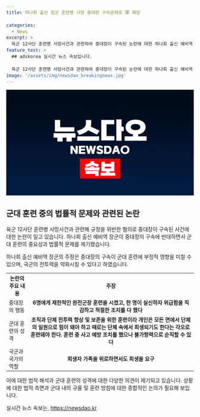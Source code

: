```yaml
---
title: 하나회 출신 장군 훈련병 사망 중대장 구속문제로 軍 패망

categories:
  - News
excerpt: >
  육군 12사단 훈련병 사망사건과 관련하여 중대장이 구속된 논란에 대한 하나회 출신 예비역 장군의 주장과 반대 의견이 공론화 되고 있다. 주장에 따르면 해당 사건은 형법상 무죄이며 군인권센터의 적대적 국군관 근거로 제시하여 중대장 구속에 반대하고 있다. 또한, 중대장은 훈련 도중 순직한 훈련병을 위해 적절한 조치를 취했고, 국군 간부의 훼손을 비판하면서도 희생자 가족을 위로하고자 했다. (150자)
feature_text: >
  ## adskorea 실시간 뉴스 속보입니다.

  육군 12사단 훈련병 사망사건과 관련하여 중대장이 구속된 논란에 대한 하나회 출신 예비역 장군의 주장과 반대 의견이 공론화 되고 있다. 주장에 따르면 해당 사건은 형법상 무죄이며 군인권센터의 적대적 국군관 근거로 제시하여 중대장 구속에 반대하고 있다. 또한, 중대장은 훈련 도중 순직한 훈련병을 위해 적절한 조치를 취했고, 국군 간부의 훼손을 비판하면서도 희생자 가족을 위로하고자 했다. (150자)
image: '/assets/img/newsdao_breakingnews.jpg'
---
```


<p><img src="/assets/img/newsdao_breakingnews.jpg" alt="adskorea 속보" /></p>

<h2 data-ke-size="size26">군대 훈련 중의 법률적 문제와 관련된 논란</h2>

<p>육군 12사단 훈련병 사망사건과 관련해 규정을 위반한 혐의로 중대장이 구속된 사건에 대한 논란이 일고 있습니다. 하나회 출신 예비역 장군이 중대장의 구속에 반대하면서 군대 훈련의 중요성과 법률적 문제를 제기했습니다.</p>

<p data-ke-size="size16">하나회 출신 예비역 장군의 주장은 중대장의 구속이 군대 훈련에 부정적 영향을 미칠 수 있으며, 국군의 전투력을 약화시킬 수 있다고 하였습니다.</p>

<table>
  <tr>
    <th>논란의 주요 내용</th>
    <th>주장</th>
  </tr>
  <tr>
    <td>중대장의 행동</td>
    <td style="text-align: center; height: 17px;"><b>6명에게 제한적인 완전군장 훈련을 시켰고, 한 명이 실신하자 위급함을 직감하고 적절한 조치를 다 했다</b></td>
  </tr>
  <tr>
    <td>군대 훈련의 성격</td>
    <td style="text-align: center; height: 17px;"><b>조직과 단체 전투력 향상 및 보존을 위한 훈련이라 개인은 모든 면에서 단체의 일원으로 힘이 돼야 하고 때로는 단체 속에서 희생되기도 한다는 각오로 훈련돼야 한다. 훈련 중 사고 예방 조치를 했으나 불가항력으로 순직할 수 있다</b></td>
  </tr>
  <tr>
    <td>국군과 국가의 역할</td>
    <td style="text-align: center; height: 17px;"><b>희생자 가족을 위로하면서도 희생을 요구</b></td>
  </tr>
</table>

<p>이에 대한 법적 해석과 군대 훈련의 성격에 대한 다양한 의견이 제기되고 있습니다. 상황에 대한 법적 측면과 군대 내의 규율 및 훈련 방침에 대한 종합적인 논의가 필요해 보입니다.</p>
실시간 뉴스 속보는, <a href="https://newsdao.kr" rel="dofollow">https://newsdao.kr</a>


